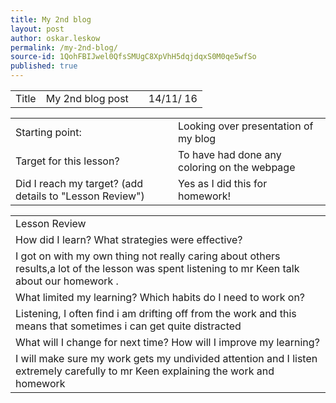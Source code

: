 ```yaml
---
title: My 2nd blog
layout: post
author: oskar.leskow
permalink: /my-2nd-blog/
source-id: 1QohFBIJwel0QfsSMUgC8XpVhH5dqjdqxS0M0qe5wfSo
published: true
---
```

<table>
  <tr>
    <td>Title</td>
    <td>My 2nd blog post</td>
    <td></td>
    <td>14/11/
16</td>
  </tr>
</table>


<table>
  <tr>
    <td>Starting point:</td>
    <td>Looking over presentation of my blog</td>
  </tr>
  <tr>
    <td>Target for this lesson?</td>
    <td>To have had done any coloring on the webpage</td>
  </tr>
  <tr>
    <td>Did I reach my target? 
(add details to "Lesson Review")</td>
    <td>Yes as I did this for homework!</td>
  </tr>
</table>


<table>
  <tr>
    <td>Lesson Review</td>
  </tr>
  <tr>
    <td>How did I learn? What strategies were effective? </td>
  </tr>
  <tr>
    <td>I got on with my own thing not really caring about others results,a lot of the lesson was spent listening to mr Keen talk about our homework .</td>
  </tr>
  <tr>
    <td>What limited my learning? Which habits do I need to work on? </td>
  </tr>
  <tr>
    <td>Listening, I often find i am drifting off from the work and this means that sometimes i can get quite distracted</td>
  </tr>
  <tr>
    <td>What will I change for next time? How will I improve my learning?</td>
  </tr>
  <tr>
    <td>I will make sure my work gets my undivided attention and I listen extremely carefully to mr Keen explaining the work and homework</td>
  </tr>
</table>


